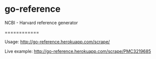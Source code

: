 go-reference
============

NCBI - Harvard reference generator

============

Usage: http://go-reference.herokuapp.com/scrape/<articleId>

Live example: http://go-reference.herokuapp.com/scrape/PMC3219685
